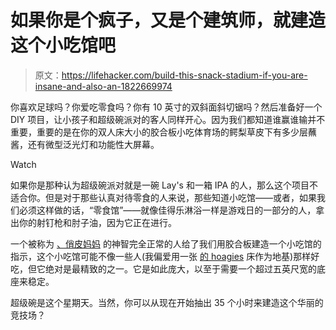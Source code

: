# 如果你是个疯子，又是个建筑师，就建造这个小吃馆吧

> 原文：<https://lifehacker.com/build-this-snack-stadium-if-you-are-insane-and-also-an-1822669974>

你喜欢足球吗？你爱吃零食吗？你有 10 英寸的双斜面斜切锯吗？然后准备好一个 DIY 项目，让小孩子和超级碗派对的客人同样开心。因为我们都知道谁赢谁输并不重要，重要的是在你的双人床大小的胶合板小吃体育场的鳄梨草皮下有多少层蘸酱，还有微型泛光灯和功能性大屏幕。

Watch

如果你是那种认为超级碗派对就是一碗 Lay's 和一箱 IPA 的人，那么这个项目不适合你。但是对于那些认真对待零食的人来说，那些知道小吃馆——或者，如果我们必须这样做的话，“零食馆”——就像佳得乐淋浴一样是游戏日的一部分的人，拿出你的射钉枪和肘子油，因为它正在进行。

一个被称为 [、俏皮妈妈](http://niftymom.com/2016/01/epic-reusable-wood-snack-stadium/) 的神智完全正常的人给了我们用胶合板建造一个小吃馆的指示，这个小吃馆可能不像一些人(我偏爱用一张 [的 hoagies](https://www.instagram.com/p/BBGnM6DOf7c/?utm_source=ig_embed) 床作为地基)那样好吃，但它绝对是最精致的之一。它是如此庞大，以至于需要一个超过五英尺宽的底座来稳定。

超级碗是这个星期天。当然，你可以从现在开始抽出 35 个小时来建造这个华丽的竞技场？